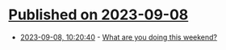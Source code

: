 # [Published on 2023-09-08](index.md)

* [2023-09-08, 10:20:40](https://lobste.rs/s/ysfpcs/what_are_you_doing_this_weekend) - [What are you doing this weekend?](https://lobste.rs/s/ysfpcs/what_are_you_doing_this_weekend)
